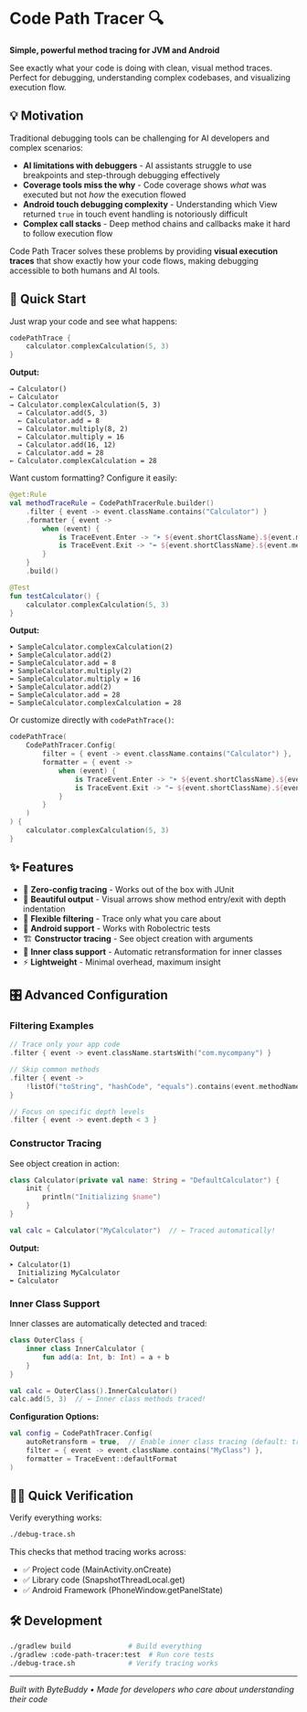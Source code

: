 # Code Path Tracer 🔍

**Simple, powerful method tracing for JVM and Android**

See exactly what your code is doing with clean, visual method traces. Perfect for debugging, understanding complex codebases, and visualizing execution flow.

## 💡 Motivation

Traditional debugging tools can be challenging for AI developers and complex scenarios:
- **AI limitations with debuggers** - AI assistants struggle to use breakpoints and step-through debugging effectively
- **Coverage tools miss the why** - Code coverage shows *what* was executed but not *how* the execution flowed
- **Android touch debugging complexity** - Understanding which View returned `true` in touch event handling is notoriously difficult
- **Complex call stacks** - Deep method chains and callbacks make it hard to follow execution flow

Code Path Tracer solves these problems by providing **visual execution traces** that show exactly how your code flows, making debugging accessible to both humans and AI tools.

## 🚀 Quick Start

Just wrap your code and see what happens:

```kotlin
codePathTrace {
    calculator.complexCalculation(5, 3)
}
```

**Output:**
```
→ Calculator()
← Calculator
→ Calculator.complexCalculation(5, 3)
  → Calculator.add(5, 3)
  ← Calculator.add = 8
  → Calculator.multiply(8, 2)
  ← Calculator.multiply = 16
  → Calculator.add(16, 12)
  ← Calculator.add = 28
← Calculator.complexCalculation = 28
```

Want custom formatting? Configure it easily:

```kotlin
@get:Rule
val methodTraceRule = CodePathTracerRule.builder()
    .filter { event -> event.className.contains("Calculator") }
    .formatter { event -> 
        when (event) {
            is TraceEvent.Enter -> "➤ ${event.shortClassName}.${event.methodName}(${event.args.size})"
            is TraceEvent.Exit -> "⬅ ${event.shortClassName}.${event.methodName} = ${event.returnValue}"
        }
    }
    .build()

@Test
fun testCalculator() {
    calculator.complexCalculation(5, 3)
}
```

**Output:**
```
➤ SampleCalculator.complexCalculation(2)
➤ SampleCalculator.add(2)
⬅ SampleCalculator.add = 8
➤ SampleCalculator.multiply(2) 
⬅ SampleCalculator.multiply = 16
➤ SampleCalculator.add(2)
⬅ SampleCalculator.add = 28
⬅ SampleCalculator.complexCalculation = 28
```

Or customize directly with `codePathTrace()`:

```kotlin
codePathTrace(
    CodePathTracer.Config(
        filter = { event -> event.className.contains("Calculator") },
        formatter = { event -> 
            when (event) {
                is TraceEvent.Enter -> "➤ ${event.shortClassName}.${event.methodName}(${event.args.size})"
                is TraceEvent.Exit -> "⬅ ${event.shortClassName}.${event.methodName} = ${event.returnValue}"
            }
        }
    )
) {
    calculator.complexCalculation(5, 3)
}
```

## ✨ Features

- 🎯 **Zero-config tracing** - Works out of the box with JUnit
- 🎨 **Beautiful output** - Visual arrows show method entry/exit with depth indentation
- 🔧 **Flexible filtering** - Trace only what you care about
- 📱 **Android support** - Works with Robolectric tests
- 🏗️ **Constructor tracing** - See object creation with arguments
- 🔄 **Inner class support** - Automatic retransformation for inner classes
- ⚡ **Lightweight** - Minimal overhead, maximum insight

## 🎛️ Advanced Configuration

### Filtering Examples

```kotlin
// Trace only your app code
.filter { event -> event.className.startsWith("com.mycompany") }

// Skip common methods
.filter { event -> 
    !listOf("toString", "hashCode", "equals").contains(event.methodName)
}

// Focus on specific depth levels
.filter { event -> event.depth < 3 }
```

### Constructor Tracing

See object creation in action:

```kotlin
class Calculator(private val name: String = "DefaultCalculator") {
    init {
        println("Initializing $name")
    }
}

val calc = Calculator("MyCalculator")  // ← Traced automatically!
```

**Output:**
```
➤ Calculator(1)
  Initializing MyCalculator
⬅ Calculator
```

### Inner Class Support

Inner classes are automatically detected and traced:

```kotlin
class OuterClass {
    inner class InnerCalculator {
        fun add(a: Int, b: Int) = a + b
    }
}

val calc = OuterClass().InnerCalculator()
calc.add(5, 3)  // ← Inner class methods traced!
```

**Configuration Options:**

```kotlin
val config = CodePathTracer.Config(
    autoRetransform = true,  // Enable inner class tracing (default: true)
    filter = { event -> event.className.contains("MyClass") },
    formatter = TraceEvent::defaultFormat
)
```

## 🏃‍♂️ Quick Verification

Verify everything works:

```bash
./debug-trace.sh
```

This checks that method tracing works across:
- ✅ Project code (MainActivity.onCreate)  
- ✅ Library code (SnapshotThreadLocal.get)
- ✅ Android Framework (PhoneWindow.getPanelState)

## 🛠️ Development

```bash
./gradlew build              # Build everything
./gradlew :code-path-tracer:test  # Run core tests  
./debug-trace.sh             # Verify tracing works
```

---

*Built with ByteBuddy • Made for developers who care about understanding their code*